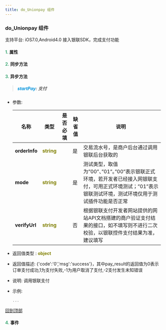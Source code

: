```yaml
---
title: do_Unionpay 组件
---
```


### do_Unionpay 组件

 支持平台: iOS7.0,Android4.0
 接入银联SDK，完成支付功能

#### <font color ='#40A977'>**1.**</font> 属性

#### <font color ='#40A977'>**2.**</font> 同步方法

#### <font color ='#40A977'>**3.**</font> 异步方法

>##### <font color ='#0092db'>**startPay**</font>: 支付

- 参数:

  名称 | 类型 |是否必填|缺省值|说明
  ---- |-------------  |--------------|--------|------
  **orderInfo** |<font color ='#808000'>**string**</font> |  | 是|交易流水号，是商户后台通过调用银联后台获取的
  **mode** |<font color ='#808000'>**string**</font> |  | 是|测试类型，取值为”00”、”01”。”00”表示银联正式环境，若开发者已经接入网银联支付，可用正式环境测试；”01”表示银联测试环境，测试环境仅用于测试插件功能是否正常
  **verifyUrl** |<font color ='#808000'>**string**</font> |  | 否|根据银联支付开发者网站提供的网站API文档搭建的商户验证支付结果的接口，如不填写则不进行二次校验，以银联控件支付结果为准，建议填写
- 返回值类型 : <font color ='#808000'>**object**</font>
- 返回值描述: {'code':'0','msg':'success'}，其中pay_result的返回值为0表示订单支付成功,1为支付失败,-1为用户取消了支付,-2支付发生未知错误
- 说明: 调用银联支付
- 示例:

  ```javascript
  ...

  ```

[回到顶部](#top)


#### <font color ='#40A977'>**4.**</font> 事件


